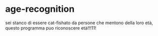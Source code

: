 # age-recognition
sei stanco di essere cat-fishato da persone che mentono della loro età, questo programma puo riconoscere età!!!11!
